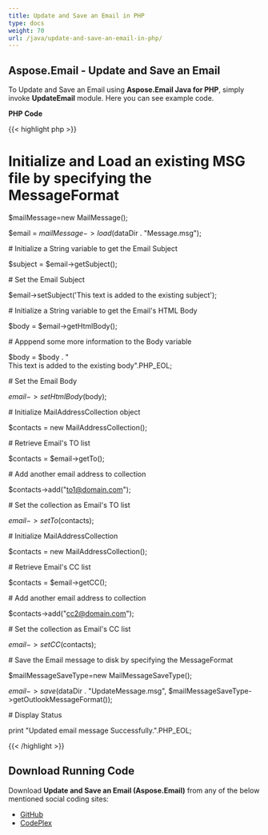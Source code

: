 ```yaml
---
title: Update and Save an Email in PHP
type: docs
weight: 70
url: /java/update-and-save-an-email-in-php/
---
```


## **Aspose.Email - Update and Save an Email**
To Update and Save an Email using **Aspose.Email Java for PHP**, simply invoke **UpdateEmail** module. Here you can see example code.

**PHP Code**

{{< highlight php >}}

 # Initialize and Load an existing MSG file by specifying the MessageFormat

$mailMessage=new MailMessage();

$email = $mailMessage->load($dataDir . "Message.msg");

\# Initialize a String variable to get the Email Subject

$subject = $email->getSubject();

\# Set the Email Subject

$email->setSubject('This text is added to the existing subject');

\# Initialize a String variable to get the Email's HTML Body

$body = $email->getHtmlBody();

\# Apppend some more information to the Body variable

$body = $body . "<br> This text is added to the existing body".PHP_EOL;

\# Set the Email Body

$email->setHtmlBody($body);

\# Initialize MailAddressCollection object

$contacts = new MailAddressCollection();

\# Retrieve Email's TO list

$contacts = $email->getTo();

\# Add another email address to collection

$contacts->add("to1@domain.com");

\# Set the collection as Email's TO list

$email->setTo($contacts);

\# Initialize MailAddressCollection

$contacts = new MailAddressCollection();

\# Retrieve Email's CC list

$contacts = $email->getCC();

\# Add another email address to collection

$contacts->add("cc2@domain.com");

\# Set the collection as Email's CC list

$email->setCC($contacts);

\# Save the Email message to disk by specifying the MessageFormat

$mailMessageSaveType=new MailMessageSaveType();

$email->save($dataDir . "UpdateMessage.msg", $mailMessageSaveType->getOutlookMessageFormat());

\# Display Status

print "Updated email message Successfully.".PHP_EOL;

{{< /highlight >}}
## **Download Running Code**
Download **Update and Save an Email (Aspose.Email)** from any of the below mentioned social coding sites:

- [GitHub](https://github.com/aspose-email/Aspose.Email-for-Java/blob/master/Plugins/Aspose_Email_Java_for_PHP/src/aspose/email/ProgrammingEmail/UpdateEmail.php)
- [CodePlex](https://asposeemailjavaphp.codeplex.com/SourceControl/latest#src/aspose/email/ProgrammingEmail/UpdateEmail.php)
